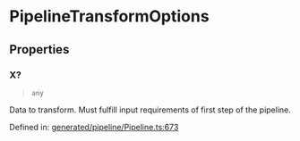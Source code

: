 # PipelineTransformOptions

## Properties

### X?

> `any`

Data to transform. Must fulfill input requirements of first step of the pipeline.

Defined in:  [generated/pipeline/Pipeline.ts:673](https://github.com/transitive-bullshit/scikit-learn-ts/blob/92ab806/packages/sklearn/src/generated/pipeline/Pipeline.ts#L673)
